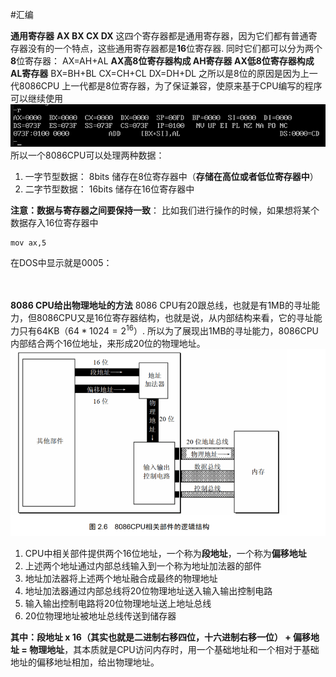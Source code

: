#汇编

**通用寄存器**
**AX
BX
CX
DX**
这四个寄存器都是通用寄存器，因为它们都有普通寄存器没有的一个特点，这些通用寄存器都是**16**位寄存器.
同时它们都可以分为两个**8**位寄存器：
AX=AH+AL **AX高8位寄存器构成 AH寄存器  AX低8位寄存器构成AL寄存器**
BX=BH+BL
CX=CH+CL
DX=DH+DL
之所以是8位的原因是因为上一代8086CPU 上一代都是8位寄存器，为了保证兼容，使原来基于CPU编写的程序可以继续使用
![image](https://github.com/lyb1234567/CS_Self_Study/blob/master/Operating%20System/image/%E6%9F%A5%E8%AF%A2%E5%9C%B0%E5%9D%80.PNG?raw=true)
所以一个8086CPU可以处理两种数据：
1. 一字节型数据： 8bits 储存在8位寄存器中（**存储在高位或者低位寄存器中**）
2. 二字节型数据： 16bits 储存在16位寄存器中

**注意：数据与寄存器之间要保持一致**：
比如我们进行操作的时候，如果想将某个数据存入16位寄存器中
```assembly
mov ax,5
```
在DOS中显示就是0005：

<br/><br/>
**8086 CPU给出物理地址的方法**
8086 CPU有20跟总线，也就是有1MB的寻址能力，但8086CPU又是16位寄存器结构，也就是说，从内部结构来看，它的寻址能力只有64KB（$64*1024=2^{16}$）. 所以为了展现出1MB的寻址能力，8086CPU内部结合两个16位地址，来形成20位的物理地址。
![image](https://github.com/lyb1234567/CS_Self_Study/blob/master/Operating%20System/image/8086CPU.PNG?raw=true)
1. CPU中相关部件提供两个16位地址，一个称为**段地址**，一个称为**偏移地址**
2. 上述两个地址通过内部总线输入到一个称为地址加法器的部件
3. 地址加法器将上述两个地址融合成最终的物理地址
4. 地址加法器通过内部总线将20位物理地址送入输入输出控制电路
5. 输入输出控制电路将20位物理地址送上地址总线
6. 20位物理地址被地址总线传送到储存器
   
**其中：段地址 x 16（其实也就是二进制右移四位，十六进制右移一位） + 偏移地址 = 物理地址**，其本质就是CPU访问内存时，用一个基础地址和一个相对于基础地址的偏移地址相加，给出物理地址。